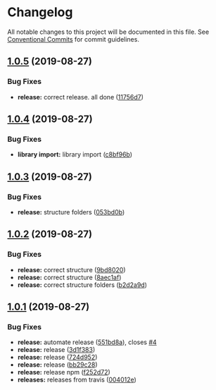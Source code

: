 # Changelog

All notable changes to this project will be documented in this file. See
[Conventional Commits](https://conventionalcommits.org) for commit guidelines.

## [1.0.5](https://github.com/kappys1/js-accordion/compare/v1.0.4...v1.0.5) (2019-08-27)


### Bug Fixes

* **release:** correct release. all done ([11756d7](https://github.com/kappys1/js-accordion/commit/11756d7))

## [1.0.4](https://github.com/kappys1/js-accordion/compare/v1.0.3...v1.0.4) (2019-08-27)


### Bug Fixes

* **library import:** library import ([c8bf96b](https://github.com/kappys1/js-accordion/commit/c8bf96b))

## [1.0.3](https://github.com/kappys1/js-accordion/compare/v1.0.2...v1.0.3) (2019-08-27)


### Bug Fixes

* **release:** structure folders ([053bd0b](https://github.com/kappys1/js-accordion/commit/053bd0b))

## [1.0.2](https://github.com/kappys1/js-accordion/compare/v1.0.1...v1.0.2) (2019-08-27)


### Bug Fixes

* **release:** correct structure ([9bd8020](https://github.com/kappys1/js-accordion/commit/9bd8020))
* **release:** correct structure ([8aec1af](https://github.com/kappys1/js-accordion/commit/8aec1af))
* **release:** correct structure folders ([b2d2a9d](https://github.com/kappys1/js-accordion/commit/b2d2a9d))

## [1.0.1](https://github.com/kappys1/js-accordion/compare/v1.0.0...v1.0.1) (2019-08-27)


### Bug Fixes

* **release:** automate release ([551bd8a](https://github.com/kappys1/js-accordion/commit/551bd8a)), closes [#4](https://github.com/kappys1/js-accordion/issues/4)
* **release:** release ([3d1f383](https://github.com/kappys1/js-accordion/commit/3d1f383))
* **release:** release ([724d952](https://github.com/kappys1/js-accordion/commit/724d952))
* **release:** release ([bb29c28](https://github.com/kappys1/js-accordion/commit/bb29c28))
* **release:** release npm ([f252d72](https://github.com/kappys1/js-accordion/commit/f252d72))
* **releases:** releases from travis ([004012e](https://github.com/kappys1/js-accordion/commit/004012e))
